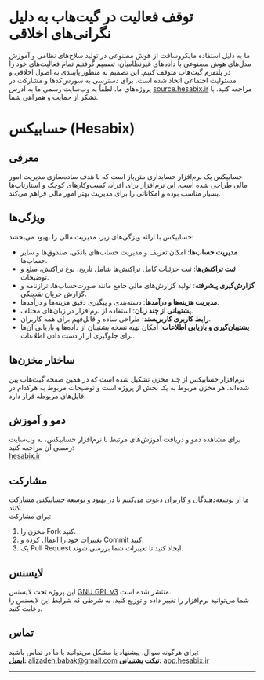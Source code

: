 # توقف فعالیت در گیت‌هاب به دلیل نگرانی‌های اخلاقی
ما به دلیل استفاده مایکروسافت از هوش مصنوعی در تولید سلاح‌های نظامی و آموزش مدل‌های هوش مصنوعی با داده‌های غیرنظامیان، تصمیم گرفتیم تمام فعالیت‌های خود را در پلتفرم گیت‌هاب متوقف کنیم. این تصمیم به منظور پایبندی به اصول اخلاقی و مسئولیت اجتماعی اتخاذ شده است.
برای دسترسی به سورس‌کدها و مشارکت در پروژه‌های ما، لطفاً به وب‌سایت رسمی ما به آدرس [source.hesabix.ir](https://source.hesabix.ir) مراجعه کنید.
با تشکر از حمایت و همراهی شما.

# حسابیکس (Hesabix)

## معرفی
حسابیکس یک نرم‌افزار حسابداری متن‌باز است که با هدف ساده‌سازی مدیریت امور مالی طراحی شده است. این نرم‌افزار برای افراد، کسب‌وکارهای کوچک و استارتاپ‌ها بسیار مناسب بوده و امکاناتی را برای مدیریت بهتر امور مالی فراهم می‌کند. 

## ویژگی‌ها
حسابیکس با ارائه ویژگی‌های زیر، مدیریت مالی را بهبود می‌بخشد:
- **مدیریت حساب‌ها**: امکان تعریف و مدیریت حساب‌های بانکی، صندوق‌ها و سایر حساب‌ها.
- **ثبت تراکنش‌ها**: ثبت جزئیات کامل تراکنش‌ها شامل تاریخ، نوع تراکنش، مبلغ و توضیحات.
- **گزارش‌گیری پیشرفته**: تولید گزارش‌های مالی جامع مانند صورت‌حساب‌ها، ترازنامه و گزارش جریان نقدینگی.
- **مدیریت هزینه‌ها و درآمدها**: دسته‌بندی و پیگیری دقیق هزینه‌ها و درآمدها.
- **پشتیبانی از چند زبان**: استفاده از نرم‌افزار در زبان‌های مختلف.
- **رابط کاربری کاربرپسند**: طراحی ساده و قابل‌فهم برای همه کاربران.
- **پشتیبان‌گیری و بازیابی اطلاعات**: امکان تهیه نسخه پشتیبان از داده‌ها و بازیابی آن‌ها برای جلوگیری از از دست دادن اطلاعات.

## ساختار مخزن‌ها
نرم‌افزار حسابیکس از چند مخزن تشکیل شده است که در همین صفحه گیت‌هاب پین شده‌اند. هر مخزن مربوط به یک بخش از پروژه است و توضیحات مربوط به هرکدام در فایل‌های مربوطه قرار دارد.

## دمو و آموزش
برای مشاهده دمو و دریافت آموزش‌های مرتبط با نرم‌افزار حسابیکس، به وب‌سایت رسمی آن مراجعه کنید:  
[hesabix.ir](https://hesabix.ir)

## مشارکت
ما از توسعه‌دهندگان و کاربران دعوت می‌کنیم تا در بهبود و توسعه حسابیکس مشارکت کنند.  
برای مشارکت:
1. مخزن را Fork کنید.
2. تغییرات خود را اعمال کرده و Commit کنید.
3. یک Pull Request ایجاد کنید تا تغییرات شما بررسی شوند.

## لایسنس
این پروژه تحت لایسنس [GNU GPL v3](https://www.gnu.org/licenses/gpl-3.0.html) منتشر شده است.  
شما می‌توانید نرم‌افزار را تغییر داده و توزیع کنید، به شرطی که شرایط این لایسنس را رعایت کنید.

## تماس
برای هرگونه سوال، پیشنهاد یا مشکل می‌توانید با ما در تماس باشید:  
**ایمیل:** [alizadeh.babak@gmail.com](mailto:alizadeh.babak@gmail.com)
**تیکت پشتیبانی:** [app.hesabix.ir](https://app.hesabix.ir)

---
